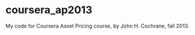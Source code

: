 coursera_ap2013
===============

My code for Coursera Asset Pricing course, by John H. Cochrane, fall 2013.
